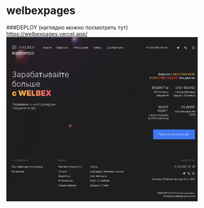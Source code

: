 # welbexpages
###DEPLOY (наглядно можно посмотреть тут) https://welbexpages.vercel.app/
<img src="https://github.com/Yurbol2014/img/blob/main/welbex.png" alt="TODO-LIST">
